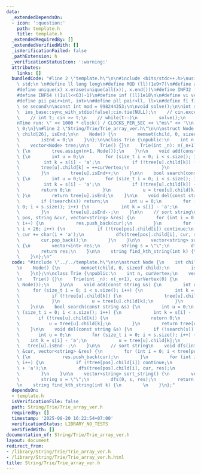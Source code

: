 ```yaml
---
data:
  _extendedDependsOn:
  - icon: ':question:'
    path: template.h
    title: template.h
  _extendedRequiredBy: []
  _extendedVerifiedWith: []
  _isVerificationFailed: false
  _pathExtension: h
  _verificationStatusIcon: ':warning:'
  attributes:
    links: []
  bundledCode: "#line 2 \"template.h\"\n\n#include <bits/stdc++.h>\nusing namespace\
    \ std;\n \n#define ll long long\n#define MOD (ll)(1e9+7)\n#define all(x) (x).begin(),(x).end()\n\
    #define unique(x) x.erase(unique(all(x)), x.end())\n#define INF32 ((1ull<<31)-1)\n\
    #define INF64 ((1ull<<63)-1)\n#define inf (ll)1e18\n\n#define vi vector<int>\n\
    #define pii pair<int, int>\n#define pll pair<ll, ll>\n#define fi first\n#define\
    \ se second\n\nconst int mod = 998244353;\n\nvoid solve();\n\nint main(){\n  \
    \  ios_base::sync_with_stdio(false);cin.tie(NULL);\n    // cin.exceptions(cin.failbit);\n\
    \    // int t; cin >> t;\n    // while(t--)\n        solve();\n    cerr << \"\\\
    nTime run: \" << 1000 * clock() / CLOCKS_PER_SEC << \"ms\" << '\\n';\n    return\
    \ 0;\n}\n#line 2 \"String/Trie/Trie_array_ver.h\"\n\n\nstruct Node {\n    int\
    \ child[26], isEnd;\n\n    Node() {\n        memset(child, 0, sizeof child);\n\
    \        isEnd = 0;\n    }\n};\n\nclass Trie {\npublic:\n    int n, curVertex;\n\
    \    vector<Node> tree;\n\n    Trie() {}\n    Trie(int _n): n(_n+1), curVertex(0)\
    \ {\n        tree.assign(n+1, Node());\n    }\n\n    void add(const string &s)\
    \ {\n        int u = 0;\n        for (size_t i = 0; i < s.size(); i++) {\n   \
    \         int k = s[i] - 'a';\n            if (!tree[u].child[k]) {\n        \
    \        tree[u].child[k] = ++curVertex;\n            }\n            u = tree[u].child[k];\n\
    \        }\n        tree[u].isEnd++;\n    }\n\n    bool search(const string &s)\
    \ {\n        int u = 0;\n        for (size_t i = 0; i < s.size(); i++) {\n   \
    \         int k = s[i] - 'a';\n            if (!tree[u].child[k]) {\n        \
    \        return 0;\n            }\n            u = tree[u].child[k];\n       \
    \ }\n        return tree[u].isEnd;\n    }\n\n    void del(const string &s) {\n\
    \        if (!search(s)) return;\n        int u = 0;\n        for (size_t i =\
    \ 0; i < s.size(); i++) {\n            int k = s[i] - 'a';\n            u = tree[u].child[k];\n\
    \        }\n        tree[u].isEnd--;\n    }\n\n    // sort string\n    void dfs(int\
    \ pos, string &cur, vector<string> &res) {\n        for (int i = 0; i < tree[pos].isEnd;\
    \ i++) {\n            res.push_back(cur);\n        }\n        for (int i = 0;\
    \ i < 26; i++) {\n            if (!tree[pos].child[i]) continue;\n           \
    \ cur += char(i + 'a');\n            dfs(tree[pos].child[i], cur, res);\n    \
    \        cur.pop_back();\n        }\n    }\n\n    vector<string> sort_string()\
    \ {\n        vector<int> res;\n        string s = \"\";\n        dfs(0, s, res);\n\
    \        return res;\n    }\n\n    string find_kth_string(int k) {\n        \n\
    \    }\n};\n"
  code: "#include \"../../template.h\"\n\n\nstruct Node {\n    int child[26], isEnd;\n\
    \n    Node() {\n        memset(child, 0, sizeof child);\n        isEnd = 0;\n\
    \    }\n};\n\nclass Trie {\npublic:\n    int n, curVertex;\n    vector<Node> tree;\n\
    \n    Trie() {}\n    Trie(int _n): n(_n+1), curVertex(0) {\n        tree.assign(n+1,\
    \ Node());\n    }\n\n    void add(const string &s) {\n        int u = 0;\n   \
    \     for (size_t i = 0; i < s.size(); i++) {\n            int k = s[i] - 'a';\n\
    \            if (!tree[u].child[k]) {\n                tree[u].child[k] = ++curVertex;\n\
    \            }\n            u = tree[u].child[k];\n        }\n        tree[u].isEnd++;\n\
    \    }\n\n    bool search(const string &s) {\n        int u = 0;\n        for\
    \ (size_t i = 0; i < s.size(); i++) {\n            int k = s[i] - 'a';\n     \
    \       if (!tree[u].child[k]) {\n                return 0;\n            }\n \
    \           u = tree[u].child[k];\n        }\n        return tree[u].isEnd;\n\
    \    }\n\n    void del(const string &s) {\n        if (!search(s)) return;\n \
    \       int u = 0;\n        for (size_t i = 0; i < s.size(); i++) {\n        \
    \    int k = s[i] - 'a';\n            u = tree[u].child[k];\n        }\n     \
    \   tree[u].isEnd--;\n    }\n\n    // sort string\n    void dfs(int pos, string\
    \ &cur, vector<string> &res) {\n        for (int i = 0; i < tree[pos].isEnd; i++)\
    \ {\n            res.push_back(cur);\n        }\n        for (int i = 0; i < 26;\
    \ i++) {\n            if (!tree[pos].child[i]) continue;\n            cur += char(i\
    \ + 'a');\n            dfs(tree[pos].child[i], cur, res);\n            cur.pop_back();\n\
    \        }\n    }\n\n    vector<string> sort_string() {\n        vector<int> res;\n\
    \        string s = \"\";\n        dfs(0, s, res);\n        return res;\n    }\n\
    \n    string find_kth_string(int k) {\n        \n    }\n};"
  dependsOn:
  - template.h
  isVerificationFile: false
  path: String/Trie/Trie_array_ver.h
  requiredBy: []
  timestamp: '2025-08-20 16:22:54+07:00'
  verificationStatus: LIBRARY_NO_TESTS
  verifiedWith: []
documentation_of: String/Trie/Trie_array_ver.h
layout: document
redirect_from:
- /library/String/Trie/Trie_array_ver.h
- /library/String/Trie/Trie_array_ver.h.html
title: String/Trie/Trie_array_ver.h
---
```

